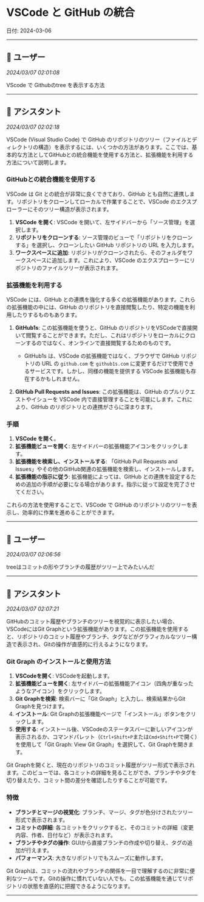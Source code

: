 # VSCode と GitHub の統合

日付: 2024-03-06

---

## 👤 ユーザー
*2024/03/07 02:01:08*

VScode で Githubのtree を表示する方法

---

## 🤖 アシスタント
*2024/03/07 02:02:18*

VSCode (Visual Studio Code) で GitHub のリポジトリのツリー（ファイルとディレクトリの構造）を表示するには、いくつかの方法があります。ここでは、基本的な方法としてGitHubとの統合機能を使用する方法と、拡張機能を利用する方法について説明します。

### GitHubとの統合機能を使用する

VSCode は Git との統合が非常に良くできており、GitHub とも自然に連携します。リポジトリをクローンしてローカルで作業することで、VSCode のエクスプローラーにそのツリー構造が表示されます。

1. **VSCode を開く**: VSCode を開いて、左サイドバーから「ソース管理」を選択します。
2. **リポジトリをクローンする**: ソース管理のビューで「リポジトリをクローンする」を選択し、クローンしたい GitHub リポジトリの URL を入力します。
3. **ワークスペースに追加**: リポジトリがクローンされたら、そのフォルダをワークスペースに追加します。これにより、VSCode のエクスプローラーにリポジトリのファイルツリーが表示されます。

### 拡張機能を利用する

VSCode には、GitHub との連携を強化する多くの拡張機能があります。これらの拡張機能の中には、GitHub のリポジトリを直接閲覧したり、特定の機能を利用したりするものもあります。

1. **GitHub1s**: この拡張機能を使うと、GitHub のリポジトリをVSCodeで直接開いて閲覧することができます。ただし、これはリポジトリをローカルにクローンするのではなく、オンラインで直接閲覧するためのものです。
   
   - GitHub1s は、VSCode の拡張機能ではなく、ブラウザで GitHub リポジトリの URL の `github.com` を `github1s.com` に変更するだけで使用できるサービスです。しかし、同様の機能を提供する VSCode 拡張機能も存在するかもしれません。

2. **GitHub Pull Requests and Issues**: この拡張機能は、GitHub のプルリクエストやイシューを VSCode 内で直接管理することを可能にします。これにより、GitHub のリポジトリとの連携がさらに深まります。

### 手順

1. **VSCode を開く**。
2. **拡張機能ビューを開く**: 左サイドバーの拡張機能アイコンをクリックします。
3. **拡張機能を検索し、インストールする**: 「GitHub Pull Requests and Issues」やその他のGitHub関連の拡張機能を検索し、インストールします。
4. **拡張機能の指示に従う**: 拡張機能によっては、GitHub との連携を設定するための追加の手順が必要になる場合があります。指示に従って設定を完了させてください。

これらの方法を使用することで、VSCode で GitHub のリポジトリのツリーを表示し、効率的に作業を進めることができます。

---

## 👤 ユーザー
*2024/03/07 02:06:56*

treeはコミットの形やブランチの履歴がツリー上でみたいんだ

---

## 🤖 アシスタント
*2024/03/07 02:07:21*

GitHubのコミット履歴やブランチのツリーを視覚的に表示したい場合、VSCodeにはGit Graphという拡張機能があります。この拡張機能を使用すると、リポジトリのコミット履歴やブランチ、タグなどがグラフィカルなツリー構造で表示され、Gitの操作が直感的に行えるようになります。

### Git Graph のインストールと使用方法

1. **VSCodeを開く**: VSCodeを起動します。
2. **拡張機能ビューを開く**: 左サイドバーの拡張機能アイコン（四角が重なったようなアイコン）をクリックします。
3. **Git Graphを検索**: 検索バーに「Git Graph」と入力し、検索結果からGit Graphを見つけます。
4. **インストール**: Git Graphの拡張機能ページで「インストール」ボタンをクリックします。
5. **使用する**: インストール後、VSCodeのステータスバーに新しいアイコンが表示されるか、コマンドパレット（`Ctrl+Shift+P`または`Cmd+Shift+P`で開く）を使用して「Git Graph: View Git Graph」を選択して、Git Graphを開きます。

Git Graphを開くと、現在のリポジトリのコミット履歴がツリー形式で表示されます。このビューでは、各コミットの詳細を見ることができ、ブランチやタグを切り替えたり、コミット間の差分を確認したりすることが可能です。

### 特徴

- **ブランチとマージの視覚化**: ブランチ、マージ、タグが色分けされたツリー形式で表示されます。
- **コミットの詳細**: 各コミットをクリックすると、そのコミットの詳細（変更内容、作者、日付など）が表示されます。
- **ブランチやタグの操作**: GUIから直接ブランチの作成や切り替え、タグの追加が行えます。
- **パフォーマンス**: 大きなリポジトリでもスムーズに動作します。

Git Graphは、コミットの流れやブランチの関係を一目で理解するのに非常に便利なツールです。Gitの操作に慣れていない人でも、この拡張機能を通じてリポジトリの状態を直感的に把握できるようになります。

---

